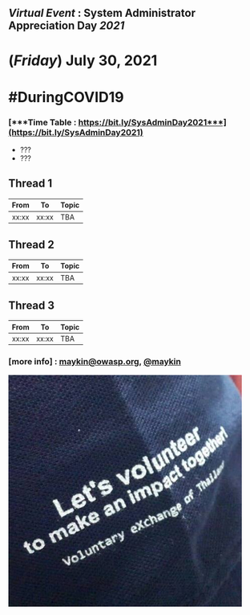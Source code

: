 ## ***Virtual Event*** : System Administrator Appreciation Day ***2021***
# **(*Friday*) July 30, 2021**
# #DuringCOVID19

### [***Time Table : https://bit.ly/SysAdminDay2021***](https://bit.ly/SysAdminDay2021)
+ ???
+ ???

## Thread 1

| From    |    To    |  Topic                                                   |
|:-------:|:--------:|:---------------------------------------------------------|
| xx:xx   |  xx:xx   | TBA                                                      |

## Thread 2

| From    |    To    |  Topic                                                   |
|:-------:|:--------:|:---------------------------------------------------------|
| xx:xx   |  xx:xx   | TBA                                                      |

## Thread 3

| From    |    To    |  Topic                                                   |
|:-------:|:--------:|:---------------------------------------------------------|
| xx:xx   |  xx:xx   | TBA                                                      |


### [more info] : <maykin@owasp.org>, [@maykin](https://line.me/R/ti/p/%40maykin)

[![](Supporters/VolunteXTH.jpg "Thank you to our supporters")](https://VolunteX.github.io)
